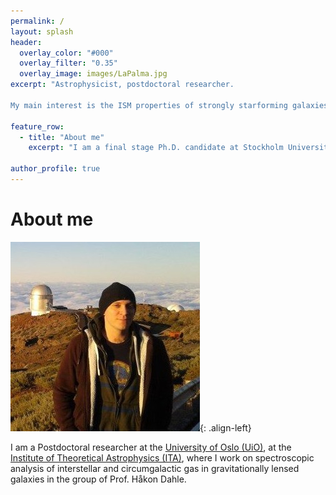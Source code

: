```yaml
---
permalink: / 
layout: splash
header:
  overlay_color: "#000"
  overlay_filter: "0.35"
  overlay_image: images/LaPalma.jpg
excerpt: "Astrophysicist, postdoctoral researcher.

My main interest is the ISM properties of strongly starforming galaxies and its evolution over cosmic time."

feature_row:
  - title: "About me"
    excerpt: "I am a final stage Ph.D. candidate at Stockholm University, dept. of Astronomy."

author_profile: true
---
```



# About me

![Me at the NOT](/images/MigVedNOT_crop.jpg){: .align-left}

I am a Postdoctoral researcher at the [University of Oslo
(UiO)](http://www.uio.no), at the [Institute of Theoretical Astrophysics (ITA)](http://www.astro.uio.no), where I work on spectroscopic analysis of interstellar and circumgalactic gas in gravitationally lensed galaxies in the group of Prof. Håkon Dahle. 
